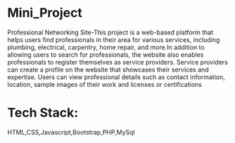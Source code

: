 # Mini_Project
Professional Networking Site-This project is a web-based platform that helps users find professionals in 
their area for various services, including plumbing, electrical, carpentry, home 
repair, and more.In addition to allowing users to search for 
professionals, the website also enables professionals to register themselves as 
service providers. Service providers can create a profile on the website that 
showcases their services and expertise. Users can view professional details such as 
contact information, location, sample images of their work and licenses or 
certifications
# Tech Stack:
HTML,CSS,Javascript,Bootstrap,PHP,MySql
